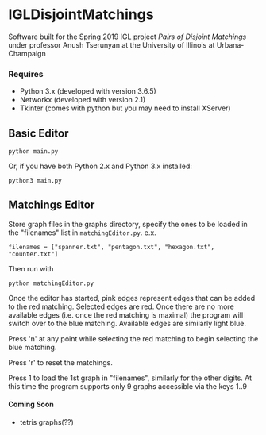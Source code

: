 # IGLDisjointMatchings

Software built for the Spring 2019 IGL project *Pairs of Disjoint Matchings* under professor Anush Tserunyan at the University of Illinois at Urbana-Champaign

### Requires
 - Python 3.x (developed with version 3.6.5)
 - Networkx (developed with version 2.1)
 - Tkinter (comes with python but you may need to install XServer)

## Basic Editor
```
python main.py
```

Or, if you have both Python 2.x and Python 3.x installed:
```
python3 main.py
```

## Matchings Editor
Store graph files in the graphs directory, specify the ones to be loaded in the "filenames" list in `matchingEditor.py`. e.x.
```
filenames = ["spanner.txt", "pentagon.txt", "hexagon.txt", "counter.txt"]
```
Then run with
```
python matchingEditor.py
```
Once the editor has started, pink edges represent edges that can be added to the red matching. Selected edges are red. Once there are no more available edges (i.e. once the red matching is maximal) the program will switch over to the blue matching. Available edges are similarly light blue.

Press 'n' at any point while selecting the red matching to begin selecting the blue matching.

Press 'r' to reset the matchings.

Press 1 to load the 1st graph in "filenames", similarly for the other digits. At this time the program supports only 9 graphs
accessible via the keys 1..9

#### Coming Soon
 - tetris graphs(??)
